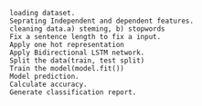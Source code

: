 
    loading dataset.
    Seprating Independent and dependent features.
    cleaning data.a) steming, b) stopwords
    Fix a sentence length to fix a input.
    Apply one hot representation
    Apply Bidirectional LSTM network.
    Split the data(train, test split)
    Train the model(model.fit())
    Model prediction.
    Calculate accuracy.
    Generate classification report.

